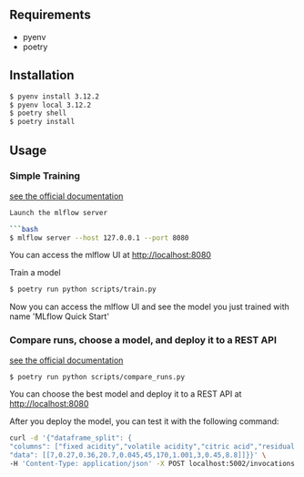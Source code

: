 ## Requirements

- pyenv
- poetry

## Installation

```bash
$ pyenv install 3.12.2
$ pyenv local 3.12.2
$ poetry shell
$ poetry install
```

## Usage

### Simple Training

[see the official documentation](https://mlflow.org/docs/latest/getting-started/intro-quickstart/index.html)

````bash
Launch the mlflow server

```bash
$ mlflow server --host 127.0.0.1 --port 8080
````

You can access the mlflow UI at [http://localhost:8080](http://localhost:8080)

Train a model

```bash
$ poetry run python scripts/train.py
```

Now you can access the mlflow UI and see the model you just trained with name 'MLflow Quick Start'

### Compare runs, choose a model, and deploy it to a REST API

[see the official documentation](https://mlflow.org/docs/latest/getting-started/quickstart-2/index.html)

```bash
$ poetry run python scripts/compare_runs.py
```

You can choose the best model and deploy it to a REST API at [http://localhost:8080](http://localhost:8080)

After you deploy the model, you can test it with the following command:

```bash
curl -d '{"dataframe_split": {
"columns": ["fixed acidity","volatile acidity","citric acid","residual sugar","chlorides","free sulfur dioxide","total sulfur dioxide","density","pH","sulphates","alcohol"],
"data": [[7,0.27,0.36,20.7,0.045,45,170,1.001,3,0.45,8.8]]}}' \
-H 'Content-Type: application/json' -X POST localhost:5002/invocations
```
